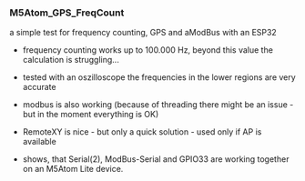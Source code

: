 ### M5Atom_GPS_FreqCount

a simple test for frequency counting, GPS and aModBus with an ESP32

- frequency counting works up to 100.000 Hz, beyond this value the calculation is struggling...
- tested with an oszilloscope the frequencies in the lower regions are very accurate
- modbus is also working (because of threading there might be an issue - but in the moment everything is OK)
- RemoteXY is nice - but only a quick solution - used only if AP is available

- shows, that Serial(2), ModBus-Serial and GPIO33 are working together on an M5Atom Lite device.
